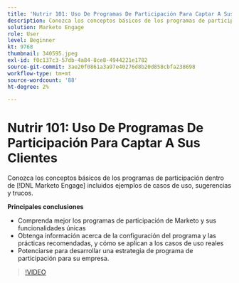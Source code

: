 ```yaml
---
title: 'Nutrir 101: Uso De Programas De Participación Para Captar A Sus Clientes'
description: Conozca los conceptos básicos de los programas de participación dentro de [!DNL Marketo Engage] incluidos ejemplos de casos de uso, sugerencias y trucos.
solution: Marketo Engage
role: User
level: Beginner
kt: 9768
thumbnail: 340595.jpeg
exl-id: f0c137c3-57db-4a84-8ce8-4944221e1782
source-git-commit: 3ae20f0861a3a97e40276d8b20d858cbfa238698
workflow-type: tm+mt
source-wordcount: '88'
ht-degree: 2%

---
```


# Nutrir 101: Uso De Programas De Participación Para Captar A Sus Clientes

Conozca los conceptos básicos de los programas de participación dentro de [!DNL Marketo Engage] incluidos ejemplos de casos de uso, sugerencias y trucos.

**Principales conclusiones**

* Comprenda mejor los programas de participación de Marketo y sus funcionalidades únicas
* Obtenga información acerca de la configuración del programa y las prácticas recomendadas, y cómo se aplican a los casos de uso reales
* Potenciarse para desarrollar una estrategia de programa de participación para su empresa.

>[!VIDEO](https://video.tv.adobe.com/v/340595/?quality=12&learn=on)
